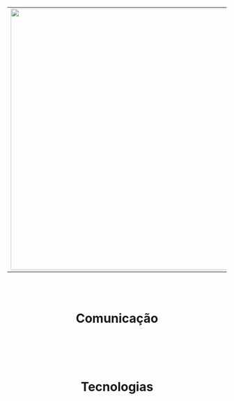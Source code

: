 <table align="center">
  <tr>
    <td>
      <a href="https://github.com/its-vitor/mongeasy">
        <img src="https://github.com/its-vitor/mongeasy/assets/146399948/fd2a722a-74cd-4b2e-b265-f5f69cd29ff4" width="600">
      </a>
    </td>
    <td>
      <a href="https://github.com/its-vitor/mongeasy">
        <img src="https://github-readme-stats.vercel.app/api/pin/?username=its-vitor&repo=mongeasy" alt="Readme Card">
      </a>
    </td>
  </tr>
</table>


<br><br>

<h1 align="center">Comunicação</h1>
<p align="center">
    <img src="https://img.shields.io/badge/Discord-5865F2?style=for-the-badge&logo=discord&logoColor=white" alt="">
    <img src="https://img.shields.io/badge/TikTok-000000?style=for-the-badge&logo=tiktok&logoColor=white" alt="">
</p>
<br><br>
<h1 align="center">Tecnologias</h1>
<p align="center">
    <img src="https://img.shields.io/badge/MongoDB-4EA94B?style=for-the-badge&logo=mongodb&logoColor=white" alt="">
    <img src="https://img.shields.io/badge/JavaScript-323330?style=for-the-badge&logo=javascript&logoColor=F7DF1E" alt="">
</p>

